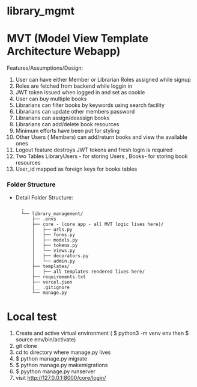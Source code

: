 # library_mgmt

# MVT (Model View Template Architecture Webapp)

Features/Assumptions/Design:
1. User can have either Member or Librarian Roles assigned while signup
2. Roles are fetched from backend while loggin in
3. JWT token issued when logged in and set as cookie
4. User can buy multiple books
5. Librarians can filter books by keywords using search facility
6. Librarians can update other members password
7. Librarians can assign/deassign books 
8. Librarians can add/delete book resources
9. Minimum efforts have been put for styling
10. Other Users ( Members) can add/return books and view the available ones
11. Logout feature destroys JWT tokens and fresh login is required
12. Two Tables LibraryUsers - for storing Users , Books- for storing book resources
13. User_id mapped as foreign keys for books tables

### Folder Structure
- Detail Folder Structure:

        .
        └── library_management/
            ├── .envs
            ├── core - (core app - all MVT logic lives here)/
            │   ├── urls.py
            │   ├── forms.py
            │   ├── models.py
            │   ├── tokens.py
            │   └── views.py
            │   ├── decorators.py
            │   └── admin.py     
            ├── templates/
            │   ├── all templates rendered lives here/
            ├── requirements.txt
            ├── vercel.json
            |__ .gitignore
            └── manage.py

# Local test
1. Create and active virtual environment ( $ python3 -m venv env then $ source env/bin/activate)
2. git clone
3. cd to directory where manage.py lives
4. $ python manage.py migrate
5. $ python manage.py makemigrations
6. $ pyython manage.py runserver
7. visit http://127.0.0.1:8000/core/login/
